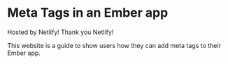 # Meta Tags in an Ember app

Hosted by Netlify! Thank you Netlify!

This website is a guide to show users how they can add meta tags to their Ember app.
